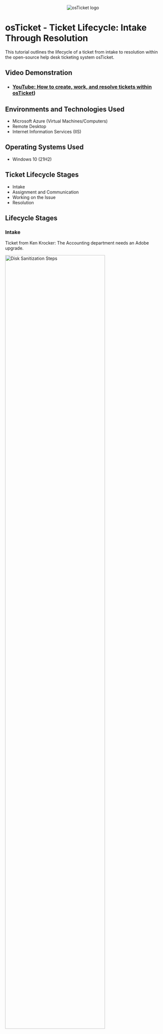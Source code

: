 <p align="center">
<img src="https://i.imgur.com/Clzj7Xs.png" alt="osTicket logo"/>
</p>

<h1>osTicket - Ticket Lifecycle: Intake Through Resolution</h1>
This tutorial outlines the lifecycle of a ticket from intake to resolution within the open-source help desk ticketing system osTicket.<br />


<h2>Video Demonstration</h2>

- ### [YouTube: How to create, work, and resolve tickets within osTicket](https://youtu.be/keZSSkx6NZ8))

<h2>Environments and Technologies Used</h2>

- Microsoft Azure (Virtual Machines/Computers)
- Remote Desktop
- Internet Information Services (IIS)

<h2>Operating Systems Used </h2>

- Windows 10</b> (21H2)

<h2>Ticket Lifecycle Stages</h2>

- Intake
- Assignment and Communication
- Working on the Issue
- Resolution

<h2>Lifecycle Stages</h2>

<h3>Intake </h3>

Ticket from Ken Krocker: The Accounting department needs an Adobe upgrade.

<p></p>

<img src="https://i.imgur.com/d7fn4ya.png" height="80%" width="80%" alt="Disk Sanitization Steps"/>
<p></p>

<h3>Assignment & Communication </h3>
<p></p>
As John assign the ticket to John, and set the properties of the ticket.
<p></p>

<img src="https://i.imgur.com/YwrkET8.png" height="80%" width="80%" alt="Disk Sanitization Steps"/>

<h3> Working The Issue </h3>
John's first response to Ken Krocker
<p></p>
<img src="https://i.imgur.com/sN3cwkS.png" height="80%" width="80%" alt="Disk Sanitization Steps"/>
<p></p>
Ken Krockers replies to John. The suggested solution isn't possible for Ken. 
<p></p>
<img src="https://i.imgur.com/KzQ1Bay.png" height="80%" width="80%" alt="Disk Sanitization Steps"/>
<p></p>
John suggests another solution.
<p></p>
<img src="https://i.imgur.com/GCQ7HGK.png" height="80%" width="80%" alt="Disk Sanitization Steps"/>
<p></p>
Ken thanks John for the help 
<p></p>
<img src="https://i.imgur.com/ma22NvG.png" height="80%" width="80%" alt="Disk Sanitization Steps"/>
<p></p>
John closes the ticket
<p></p>
<img src="https://i.imgur.com/Zx9MTaM.png" height="80%" width="80%" alt="Disk Sanitization Steps"/>
<p></p>

<h2>Lifecycle Stages Example #2 </h2>
<p></p>
<h3>Intake </h3>
<p></p>
Ticket from Karen Krocy: The entire online mobile banking system is down.
<p></p>
<img src="https://i.imgur.com//e9eynsj.png" height="80%" width="80%" alt="Disk Sanitization Steps"/>
<p></p>

<h3>Assignment & Communication </h3>
<p></p>
As John assign the ticket to Jane and set the properties of the ticket.
<p></p>
<img src="https://i.imgur.com/adr1wGN.png" height="80%" width="80%" alt="Disk Sanitization Steps"/>
<p></p>
The logs Jane can see
<p></p>
<img src="https://i.imgur.com/6YplSNF.png" height="80%" width="80%" alt="Disk Sanitization Steps"/>
<p></p>
<h3> Working The Issue </h3>
<p></p>
Jane's first response to Karen Krocy
<p></p>
<img src="https://i.imgur.com/0RmQyDY.png" height="80%" width="80%" alt="Disk Sanitization Steps"/>
<p></p>
Jane gets back to Karen with some more info.
<p></p>
<img src="https://i.imgur.com/rze9fPD.png" height="80%" width="80%" alt="Disk Sanitization Steps"/>

Karen thanks Jane for the support.
<p></p>
<img src="https://i.imgur.com/RfWezVm.png" height="80%" width="80%" alt="Disk Sanitization Steps"/>

Jane closes the ticket.
<p></p>
<img src="https://i.imgur.com/JohGqIu.png" height="80%" width="80%" alt="Disk Sanitization Steps"/>




<h2>Lifecycle Stages Example #3 </h2>

<h3>Intake </h3>
Ticket from Karen Krocy: The CFO's laptop won't turn on
<p></p>
<img src="https://i.imgur.com/lWKEPyB.png" height="80%" width="80%" alt="Disk Sanitization Steps"/>



<h3>Assignment & Communication </h3>
As John assign the ticket to John, and set the properties of the ticket.
<p></p>
<img src="https://i.imgur.com/oMhEjIe.png" height="80%" width="80%" alt="Disk Sanitization Steps"/>

<h3> Working The Issue </h3>
John's first reply and Karen's response.
<p></p>
<img src="https://i.imgur.com/oMhEjIe.png" height="80%" width="80%" alt="Disk Sanitization Steps"/>

John suggests another potential solution.
<p></p>
<img src="https://i.imgur.com/CPTaXzu.png" height="80%" width="80%" alt="Disk Sanitization Steps"/>

Karen thanks John for the support, and John closes the ticket.
<p></p>
<img src="https://i.imgur.com/PVA0BoL.png" height="80%" width="80%" alt="Disk Sanitization Steps"/>
<h2>The End of The Lab, Check Out The Other Labs</h2>
Configuring On-premises Active Directory within Azure VMs: (https://github.com/JHeard0/configure-ad)
<p></p>
Network Security Groups (NSGS) and Inspecting Network Protocols: (https://github.com/JHeard0/azure-network-protocols)

